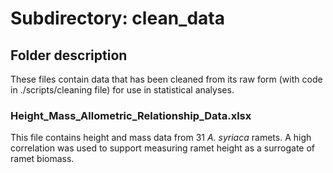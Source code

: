 # Subdirectory: clean_data

## Folder description

These files contain data that has been cleaned from its raw form (with code in ./scripts/cleaning file) for use in statistical analyses.

### Height_Mass_Allometric_Relationship_Data.xlsx

This file contains height and mass data from 31 *A. syriaca* ramets. A high correlation was used to support measuring ramet height as a surrogate of ramet biomass.
